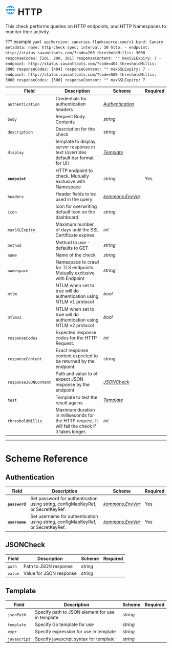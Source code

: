 # <img src='https://raw.githubusercontent.com/flanksource/flanksource-ui/main/src/icons/http.svg' style='height: 32px'/> HTTP

This check performs queries on HTTP endpoints, and HTTP Namespaces to monitor their activity.

??? example
     ```yaml
     apiVersion: canaries.flanksource.com/v1
     kind: Canary
     metadata:
       name: http-check
     spec:
       interval: 30
       http:
         - endpoint: http://status.savanttools.com/?code=200
           thresholdMillis: 3000
           responseCodes: [201, 200, 301]
           responseContent: ""
           maxSSLExpiry: 7
         - endpoint: http://status.savanttools.com/?code=404
           thresholdMillis: 3000
           responseCodes: [404]
           responseContent: ""
           maxSSLExpiry: 7
         - endpoint: http://status.savanttools.com/?code=500
           thresholdMillis: 3000
           responseCodes: [500]
           responseContent: ""
           maxSSLExpiry: 7     
     ```

| Field | Description | Scheme | Required |
| ----- | ----------- | ------ | -------- |
| `authentication` | Credentials for authentication headers | [*Authentication*](#authentication) |  |
| `body` | Request Body Contents | *string* |  |
| `description` | Description for the check | *string* |  |
| `display` | template to display server response in text (overrides default bar format for UI) | [*Template*](#template) |  |
| **`endpoint`** | HTTP endpoint to check.  Mutually exclusive with Namespace | *string* | Yes |
| `headers` | Header fields to be used in the query | [*kommons.EnvVar*](https://pkg.go.dev/github.com/flanksource/kommons#EnvVar) |  |
| `icon` | Icon for overwriting default icon on the dashboard | *string* |  |
| `maxSSLExpiry` | Maximum number of days until the SSL Certificate expires. | *int* |  |
| `method` | Method to use - defaults to GET | *string* |  |
| `name` | Name of the check | *string* |  |
| `namespace` | Namespace to crawl for TLS endpoints.  Mutually exclusive with Endpoint | *string* |  |
| `ntlm` | NTLM when set to true will do authentication using NTLM v1 protocol | *bool* |  |
| `ntlmv2` | NTLM when set to true will do authentication using NTLM v2 protocol | *bool* |  |
| `responseCodes` | Expected response codes for the HTTP Request. | *int* |  |
| `responseContent` | Exact response content expected to be returned by the endpoint. | *string* |  |
| `responseJSONContent` | Path and value to of expect JSON response by the endpoint | [*JSONCheck*](#jsoncheck) |  |
| `test` | Template to test the result agains | [*Template*](#template) |  |
| `thresholdMillis` | Maximum duration in milliseconds for the HTTP request. It will fail the check if it takes longer. | *int* |  |

---
# Scheme Reference
## Authentication

| Field | Description | Scheme | Required |
| ----- | ----------- | ------ | -------- |
| **`password`** | Set password for authentication using string, configMapKeyRef, or SecretKeyRef. | [*kommons.EnvVar*](https://pkg.go.dev/github.com/flanksource/kommons#EnvVar) | Yes |
| **`username`** | Set username for authentication using string, configMapKeyRef, or SecretKeyRef. | [*kommons.EnvVar*](https://pkg.go.dev/github.com/flanksource/kommons#EnvVar) | Yes | 

## JSONCheck

| Field | Description | Scheme | Required |
| ----- | ----------- | ------ | -------- |
| `path` | Path to JSON response | *string* |
| `value` | Value for JSON response | *string* |

## Template

| Field | Description | Scheme | Required |
| ----- | ----------- | ------ | -------- |
| `jsonPath` | Specify path to JSON element for use in template | *string* |  |
| `template` | Specify Go template for use | *string* |  |
| `expr` | Specify expression for use in template | *string* |  |
| `javascript` | Specify javascript syntax for template | *string* |  |
